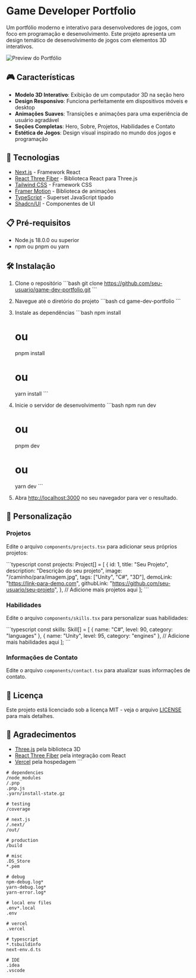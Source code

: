 # Game Developer Portfolio

Um portfólio moderno e interativo para desenvolvedores de jogos, com foco em programação e desenvolvimento. Este projeto apresenta um design temático de desenvolvimento de jogos com elementos 3D interativos.

![Preview do Portfólio](./public/preview.png)


## 🎮 Características

- **Modelo 3D Interativo**: Exibição de um computador 3D na seção hero
- **Design Responsivo**: Funciona perfeitamente em dispositivos móveis e desktop
- **Animações Suaves**: Transições e animações para uma experiência de usuário agradável
- **Seções Completas**: Hero, Sobre, Projetos, Habilidades e Contato
- **Estética de Jogos**: Design visual inspirado no mundo dos jogos e programação

## 🚀 Tecnologias

- [Next.js](https://nextjs.org/) - Framework React
- [React Three Fiber](https://github.com/pmndrs/react-three-fiber) - Biblioteca React para Three.js
- [Tailwind CSS](https://tailwindcss.com/) - Framework CSS
- [Framer Motion](https://www.framer.com/motion/) - Biblioteca de animações
- [TypeScript](https://www.typescriptlang.org/) - Superset JavaScript tipado
- [Shadcn/UI](https://ui.shadcn.com/) - Componentes de UI

## 📋 Pré-requisitos

- Node.js 18.0.0 ou superior
- npm ou pnpm ou yarn

## 🛠️ Instalação

1. Clone o repositório
   \`\`\`bash
   git clone https://github.com/seu-usuario/game-dev-portfolio.git
   \`\`\`

2. Navegue até o diretório do projeto
   \`\`\`bash
   cd game-dev-portfolio
   \`\`\`

3. Instale as dependências
   \`\`\`bash
   npm install
   # ou
   pnpm install
   # ou
   yarn install
   \`\`\`

4. Inicie o servidor de desenvolvimento
   \`\`\`bash
   npm run dev
   # ou
   pnpm dev
   # ou
   yarn dev
   \`\`\`

5. Abra [http://localhost:3000](http://localhost:3000) no seu navegador para ver o resultado.

## 🎨 Personalização

### Projetos

Edite o arquivo `components/projects.tsx` para adicionar seus próprios projetos:

\`\`\`typescript
const projects: Project[] = [
  {
    id: 1,
    title: "Seu Projeto",
    description: "Descrição do seu projeto",
    image: "/caminho/para/imagem.jpg",
    tags: ["Unity", "C#", "3D"],
    demoLink: "https://link-para-demo.com",
    githubLink: "https://github.com/seu-usuario/seu-projeto",
  },
  // Adicione mais projetos aqui
];
\`\`\`

### Habilidades

Edite o arquivo `components/skills.tsx` para personalizar suas habilidades:

\`\`\`typescript
const skills: Skill[] = [
  { name: "C#", level: 90, category: "languages" },
  { name: "Unity", level: 95, category: "engines" },
  // Adicione mais habilidades aqui
];
\`\`\`

### Informações de Contato

Edite o arquivo `components/contact.tsx` para atualizar suas informações de contato.

## 📝 Licença

Este projeto está licenciado sob a licença MIT - veja o arquivo [LICENSE](LICENSE) para mais detalhes.

## 🙏 Agradecimentos

- [Three.js](https://threejs.org/) pela biblioteca 3D
- [React Three Fiber](https://github.com/pmndrs/react-three-fiber) pela integração com React
- [Vercel](https://vercel.com/) pela hospedagem
\`\`\`

```gitignore file=".gitignore" type="code"
# dependencies
/node_modules
/.pnp
.pnp.js
.yarn/install-state.gz

# testing
/coverage

# next.js
/.next/
/out/

# production
/build

# misc
.DS_Store
*.pem

# debug
npm-debug.log*
yarn-debug.log*
yarn-error.log*

# local env files
.env*.local
.env

# vercel
.vercel

# typescript
*.tsbuildinfo
next-env.d.ts

# IDE
.idea
.vscode

